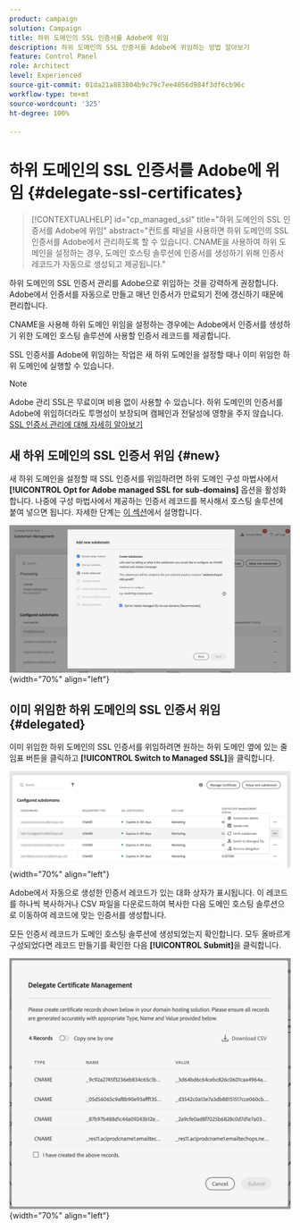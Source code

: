 ```yaml
---
product: campaign
solution: Campaign
title: 하위 도메인의 SSL 인증서를 Adobe에 위임
description: 하위 도메인의 SSL 인증서를 Adobe에 위임하는 방법 알아보기
feature: Control Panel
role: Architect
level: Experienced
source-git-commit: 01da21a883804b9c79c7ee4056d984f3df6cb96c
workflow-type: tm+mt
source-wordcount: '325'
ht-degree: 100%

---
```


# 하위 도메인의 SSL 인증서를 Adobe에 위임 {#delegate-ssl-certificates}

>[!CONTEXTUALHELP]
>id="cp_managed_ssl"
>title="하위 도메인의 SSL 인증서를 Adobe에 위임"
>abstract="컨트롤 패널을 사용하면 하위 도메인의 SSL 인증서를 Adobe에서 관리하도록 할 수 있습니다. CNAME을 사용하여 하위 도메인을 설정하는 경우, 도메인 호스팅 솔루션에 인증서를 생성하기 위해 인증서 레코드가 자동으로 생성되고 제공됩니다."

하위 도메인의 SSL 인증서 관리를 Adobe으로 위임하는 것을 강력하게 권장합니다. Adobe에서 인증서를 자동으로 만들고 매년 인증서가 만료되기 전에 갱신하기 때문에 편리합니다.

CNAME을 사용해 하위 도메인 위임을 설정하는 경우에는 Adobe에서 인증서를 생성하기 위한 도메인 호스팅 솔루션에 사용할 인증서 레코드를 제공합니다.

SSL 인증서를 Adobe에 위임하는 작업은 새 하위 도메인을 설정할 때나 이미 위임한 하위 도메인에 실행할 수 있습니다.

>[!NOTE]
>
>Adobe 관리 SSL은 무료이며 비용 없이 사용할 수 있습니다. 하위 도메인의 인증서를 Adobe에 위임하더라도 투명성이 보장되며 캠페인과 전달성에 영향을 주지 않습니다. [SSL 인증서 관리에 대해 자세히 알아보기](monitoring-ssl-certificates.md#management)


## 새 하위 도메인의 SSL 인증서 위임 {#new}

새 하위 도메인을 설정할 때 SSL 인증서를 위임하려면 하위 도메인 구성 마법사에서 **[!UICONTROL Opt for Adobe managed SSL for sub-domains]** 옵션을 활성화합니다. 나중에 구성 마법사에서 제공하는 인증서 레코드를 복사해서 호스팅 솔루션에 붙여 넣으면 됩니다. 자세한 단계는 [이 섹션](setting-up-new-subdomain.md)에서 설명합니다.

![](assets/cname-adobe-managed.png){width="70%" align="left"}

## 이미 위임한 하위 도메인의 SSL 인증서 위임 {#delegated}

이미 위임한 하위 도메인의 SSL 인증서를 위임하려면 원하는 하위 도메인 옆에 있는 줄임표 버튼을 클릭하고 **[!UICONTROL Switch to Managed SSL]**&#x200B;을 클릭합니다.

![](assets/delegate-ssl-list.png){width="70%" align="left"}

Adobe에서 자동으로 생성한 인증서 레코드가 있는 대화 상자가 표시됩니다. 이 레코드를 하나씩 복사하거나 CSV 파일을 다운로드하여 복사한 다음 도메인 호스팅 솔루션으로 이동하여 레코드에 맞는 인증서를 생성합니다.

모든 인증서 레코드가 도메인 호스팅 솔루션에 생성되었는지 확인합니다. 모두 올바르게 구성되었다면 레코드 만들기를 확인한 다음 **[!UICONTROL Submit]**&#x200B;을 클릭합니다.

![](assets/delegate-ssl.png){width="70%" align="left"}
